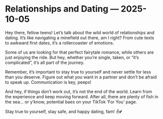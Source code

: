 # Relationships and Dating — 2025-10-05

Hey there, fellow teens! Let’s talk about the wild world of relationships and dating. It’s like navigating a minefield out there, am I right? From cute texts to awkward first dates, it’s a rollercoaster of emotions.

Some of us are looking for that perfect fairytale romance, while others are just enjoying the ride. But hey, whether you’re single, taken, or “it’s complicated”, it’s all part of the journey.

Remember, it’s important to stay true to yourself and never settle for less than you deserve. Figure out what you want in a partner and don’t be afraid to speak up. Communication is key, peeps!

And hey, if things don’t work out, it’s not the end of the world. Learn from the experience and keep moving forward. After all, there are plenty of fish in the sea... or y’know, potential baes on your TikTok ‘For You’ page.

Stay true to yourself, stay safe, and happy dating, fam! ✌️💕